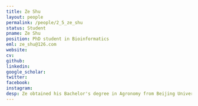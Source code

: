 ```yaml
---
title: Ze Shu
layout: people
permalink: /people/2_5_ze_shu
status: Student
pname: Ze Shu
position: PhD student in Bioinformatics
eml: ze_shu@126.com
website: 
cv: 
github: 
linkedin:
google_scholar: 
twitter: 
facebook: 
instagram:
desp: Ze obtained his Bachelor's degree in Agronomy from Beijing University Agricultural in 2018, and his Master's degree in Agriculture from the Chinese Academy of Agricultural Sciences in 2022. His current research focuses on leveraging bioinformatics tools to analyze sncRNA and mRNA sequencing results.
---
```

